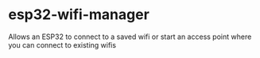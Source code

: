 # esp32-wifi-manager
Allows an ESP32 to connect to a saved wifi or start an access point where you can connect to existing wifis
